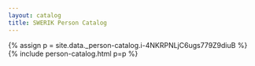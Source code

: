 ```yaml
---
layout: catalog
title: SWERIK Person Catalog
---
```

{% assign p = site.data._person-catalog.i-4NKRPNLjC6ugs779Z9diuB %}
{% include person-catalog.html p=p %}

